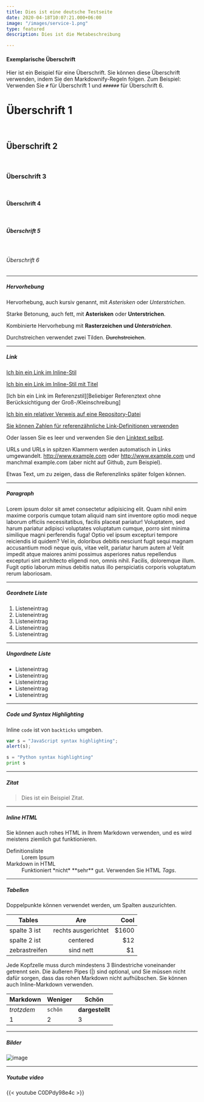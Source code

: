 ```yaml
---
title: Dies ist eine deutsche Testseite
date: 2020-04-18T10:07:21.000+06:00
image: "/images/service-1.png"
type: featured
description: Dies ist die Metabeschreibung

---
```

#### Exemplarische Überschrift

Hier ist ein Beispiel für eine Überschrift. Sie können diese Überschrift verwenden, indem Sie den Markdownify-Regeln folgen. Zum Beispiel: Verwenden Sie `#` für Überschrift 1 und `######` für Überschrift 6.

# Überschrift 1 
<br>

## Überschrift 2 

<br>

### Überschrift 3 

<br>

#### Überschrift 4 

<br>

##### Überschrift 5 

<br>

###### Überschrift 6


<hr>

##### Hervorhebung

Hervorhebung, auch kursiv genannt, mit *Asterisken* oder _Unterstrichen_.

Starke Betonung, auch fett, mit **Asterisken** oder __Unterstrichen__.

Kombinierte Hervorhebung mit **Rasterzeichen und _Unterstrichen_**.

Durchstreichen verwendet zwei Tilden. ~~Durchstreichen~~.

<hr>

##### Link
[Ich bin ein Link im Inline-Stil](https://www.google.com)

[Ich bin ein Link im Inline-Stil mit Titel](https://www.google.com "Google's Homepage")

[Ich bin ein Link im Referenzstil][Beliebiger Referenztext ohne Berücksichtigung der Groß-/Kleinschreibung]

[Ich bin ein relativer Verweis auf eine Repository-Datei](../blob/master/LICENSE)

[Sie können Zahlen für referenzähnliche Link-Definitionen verwenden][1]

Oder lassen Sie es leer und verwenden Sie den [Linktext selbst].

URLs und URLs in spitzen Klammern werden automatisch in Links umgewandelt.
http://www.example.com oder <http://www.example.com> und manchmal
example.com (aber nicht auf Github, zum Beispiel).

Etwas Text, um zu zeigen, dass die Referenzlinks später folgen können.

[beliebiger Referenztext ohne Berücksichtigung der Groß- und Kleinschreibung]: https://www.themefisher.com
[1]: https://gethugothemes.com
[Linktext selbst]: https://www.getjekyllthemes.com

<hr>

##### Paragraph

Lorem ipsum dolor sit amet consectetur adipisicing elit. Quam nihil enim maxime corporis cumque totam aliquid nam sint inventore optio modi neque laborum officiis necessitatibus, facilis placeat pariatur! Voluptatem, sed harum pariatur adipisci voluptates voluptatum cumque, porro sint minima similique magni perferendis fuga! Optio vel ipsum excepturi tempore reiciendis id quidem? Vel in, doloribus debitis nesciunt fugit sequi magnam accusantium modi neque quis, vitae velit, pariatur harum autem a! Velit impedit atque maiores animi possimus asperiores natus repellendus excepturi sint architecto eligendi non, omnis nihil. Facilis, doloremque illum. Fugit optio laborum minus debitis natus illo perspiciatis corporis voluptatum rerum laboriosam.

<hr>

##### Geordnete Liste

1. Listeneintrag
2. Listeneintrag
3. Listeneintrag
4. Listeneintrag
5. Listeneintrag

<hr>

##### Ungordnete Liste

* Listeneintrag
* Listeneintrag
* Listeneintrag
* Listeneintrag
* Listeneintrag

<hr>

##### Code und Syntax Highlighting

Inline `code` ist von `backticks` umgeben.

```javascript
var s = "JavaScript syntax highlighting";
alert(s);
```
 
```python
s = "Python syntax highlighting"
print s
```

<hr>

##### Zitat

> Dies ist ein Beispiel Zitat.

<hr>

##### Inline HTML

Sie können auch rohes HTML in Ihrem Markdown verwenden, und es wird meistens ziemlich gut funktionieren.

<dl>
  <dt>Definitionsliste</dt>
  <dd>Lorem Ipsum</dd>

  <dt>Markdown in HTML</dt>
  <dd>Funktioniert *nicht* **sehr** gut. Verwenden Sie HTML <em>Tags</em>.</dd>
</dl>


<hr>

##### Tabellen

Doppelpunkte können verwendet werden, um Spalten auszurichten.

| Tables            | Are                 | Cool  |
| ----------------- |:-------------------:| -----:|
| spalte 3 ist      | rechts ausgerichtet | $1600 |
| spalte 2 ist      | centered            |   $12 |
| zebrastreifen     | sind nett           |    $1 |

Jede Kopfzelle muss durch mindestens 3 Bindestriche voneinander getrennt sein.
Die äußeren Pipes (|) sind optional, und Sie müssen nicht dafür sorgen, dass das 
rohen Markdown nicht aufhübschen. Sie können auch Inline-Markdown verwenden.

Markdown | Weniger | Schön
--- | --- | ---
*trotzdem* | `schön` | **dargestellt**
1 | 2 | 3

<hr>

##### Bilder

![image](../../images/blog/post-6.jpg)

<hr>

##### Youtube video

{{< youtube C0DPdy98e4c >}}